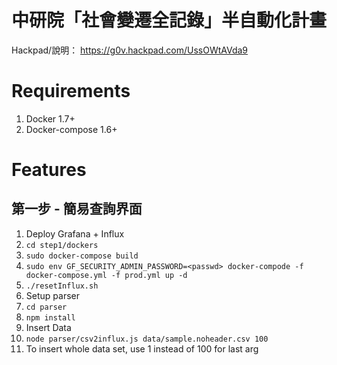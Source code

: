 # 中研院「社會變遷全記錄」半自動化計畫

Hackpad/說明： https://g0v.hackpad.com/UssOWtAVda9

# Requirements
1. Docker 1.7+
2. Docker-compose 1.6+

# Features

## 第一步 - 簡易查詢界面

1. Deploy Grafana + Influx 
  1. `cd step1/dockers`
  2. `sudo docker-compose build`
  3. `sudo env GF_SECURITY_ADMIN_PASSWORD=<passwd> docker-compode -f docker-compose.yml -f prod.yml up -d`
  4. `./resetInflux.sh`
3. Setup parser 
  1. `cd parser`
  2. `npm install`
2. Insert Data
  1. `node parser/csv2influx.js data/sample.noheader.csv 100`
  2. To insert whole data set, use 1 instead of 100 for last arg
